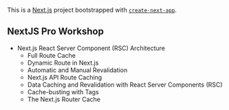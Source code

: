 This is a [Next.js](https://nextjs.org) project bootstrapped with [`create-next-app`](https://nextjs.org/docs/app/api-reference/cli/create-next-app).

## NextJS Pro Workshop

- Next.js React Server Component (RSC) Architecture
  - Full Route Cache
  - Dynamic Route in Next.js
  - Automatic and Manual Revalidation
  - Next.js API Route Caching
  - Data Caching and Revalidation with React Server Components (RSC)
  - Cache-busting with Tags
  - The Next.js Router Cache

